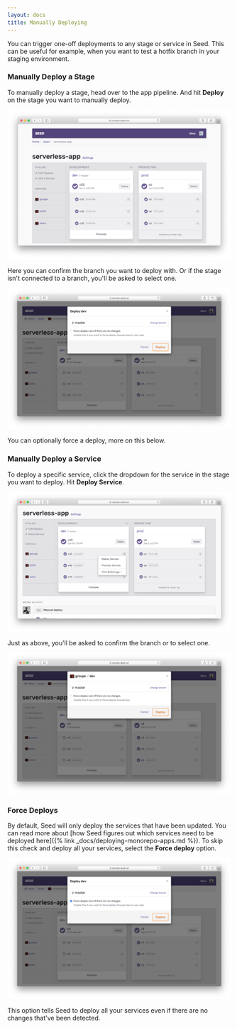 ```yaml
---
layout: docs
title: Manually Deploying
---
```


You can trigger one-off deployments to any stage or service in Seed. This can be useful for example, when you want to test a hotfix branch in your staging environment.

### Manually Deploy a Stage

To manually deploy a stage, head over to the app pipeline. And hit **Deploy** on the stage you want to manually deploy.

![Select stage](/assets/docs/manually-deploying/select-stage.png)

Here you can confirm the branch you want to deploy with. Or if the stage isn't connected to a branch, you'll be asked to select one.

![Hit stage trigger deploy](/assets/docs/manually-deploying/hit-stage-deploy.png)

You can optionally force a deploy, more on this below.

### Manually Deploy a Service

To deploy a specific service, click the dropdown for the service in the stage you want to deploy. Hit **Deploy Service**.

![Select service dropdown](/assets/docs/manually-deploying/select-service-down.png)

Just as above, you'll be asked to confirm the branch or to select one.

![Hit service trigger deploy](/assets/docs/manually-deploying/hit-service-trigger-deploy.png)

### Force Deploys

By default, Seed will only deploy the services that have been updated. You can read more about [how Seed figures out which services need to be deployed here]({% link _docs/deploying-monorepo-apps.md %}). To skip this check and deploy all your services, select the **Force deploy** option.

![Select force option](/assets/docs/manually-deploying/select-force-option.png)

This option tells Seed to deploy all your services even if there are no changes that've been detected.
